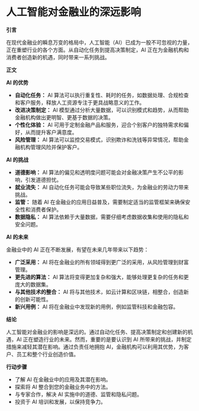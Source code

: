 # 人工智能对金融业的深远影响

**引言**

在现代金融业的瞬息万变的格局中，人工智能（AI）已成为一股不可忽视的力量，正在重塑行业的各个方面。从自动化任务到提高决策制定，AI 正在为金融机构和消费者创造新的机遇，同时带来一系列挑战。

**正文**

**AI 的优势**

* **自动化任务：** AI 算法可以执行重复性、耗时的任务，如数据处理、合规检查和客户服务，释放人工资源专注于更具战略意义的工作。
* **改进决策制定：** AI 模型通过分析大量数据，可以识别模式和趋势，从而帮助金融机构做出更明智、更基于数据的决策。
* **个性化体验：** AI 可用于定制金融产品和服务，迎合个别客户的独特需求和偏好，从而提升客户满意度。
* **风险管理：** AI 算法可以监控交易模式，识别欺诈和洗钱等异常情况，帮助金融机构管理风险并保护客户。

**AI 的挑战**

* **道德影响：** AI 算法的偏见和透明度问题可能会对金融决策产生不公平的影响，引发道德担忧。
* **就业流失：** AI 自动化任务可能会导致某些职位流失，为金融业的劳动力带来挑战。
* **监管：** 随着 AI 在金融业的应用日益普及，需要制定适当的监管框架来确保安全性和消费者保护。
* **数据隐私：** AI 算法依赖于大量数据，需要仔细考虑数据收集和使用的隐私和安全问题。

**AI 的未来**

金融业中的 AI 正在不断发展，有望在未来几年带来以下趋势：

* **广泛采用：** AI 将在金融业的所有领域得到更广泛的采用，从风险管理到财富管理。
* **更先进的算法：** AI 算法将变得更加复杂和强大，能够处理更复杂的任务和更庞大的数据集。
* **与其他技术的整合：** AI 将与其他技术，如云计算和区块链，相整合，创造新的创新可能性。
* **新兴用例：** AI 将在金融业中发现新的用例，例如监管科技和金融包容。

**结论**

人工智能对金融业的影响是深远的。通过自动化任务、提高决策制定和创建新的机遇，AI 正在塑造行业的未来。然而，重要的是要认识到 AI 所带来的挑战，并制定措施来减轻其潜在影响。通过负责任地拥抱 AI，金融机构可以利用其优势，为客户、员工和整个行业创造价值。

**行动步骤**

* 了解 AI 在金融业中的应用及其潜在影响。
* 探索将 AI 整合到您的金融业务中的方法。
* 与专家合作，解决 AI 实施中的道德、监管和隐私问题。
* 投资于 AI 培训和发展，以保持竞争力。
